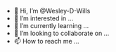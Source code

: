 - 👋 Hi, I’m @Wesley-D-Wills
- 👀 I’m interested in ...
- 🌱 I’m currently learning ...
- 💞️ I’m looking to collaborate on ...
- 📫 How to reach me ...

<!---
Wesley-D-Wills/Wesley-D-Wills is a ✨ special ✨ repository because its `README.md` (this file) appears on your GitHub profile.
You can click the Preview link to take a look at your changes.
--->
